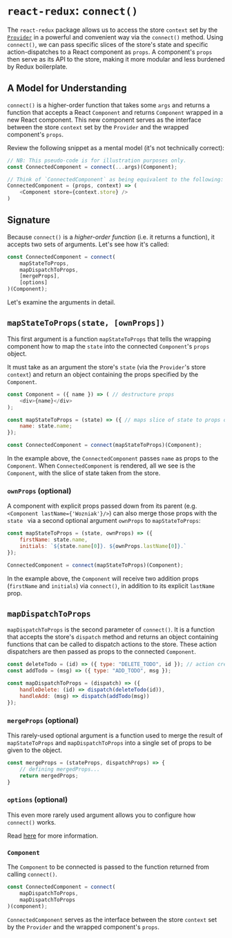 # `react-redux`: `connect()`

The `react-redux` package allows us to access the store `context` set by the
[`Provider`][provider] in a powerful and convenient way via the `connect()`
method.  Using `connect()`, we can pass specific slices of the store's state
and specific action-dispatches to a React component as `props`. A component's
`props`  then serve as its API to the store, making it more modular and less
burdened by Redux boilerplate.

## A Model for Understanding

`connect()` is a higher-order function that takes some `args` and returns a function that accepts a React `Component` and returns `Component` wrapped in a new React component. This new component serves as the interface between the store `context` set by the `Provider` and the wrapped component's `props`.

Review the following snippet as a mental model (it's not technically correct):

```js
// NB: This pseudo-code is for illustration purposes only.
const ConnectedComponent = connect(...args)(Component);

// Think of `ConnectedComponent` as being equivalent to the following:
ConnectedComponent = (props, context) => (
	<Component store={context.store} />
)
```

## Signature

Because `connect()` is a *higher-order function* (i.e. it returns a function), it accepts two sets of arguments. Let's see how it's called:

```js
const ConnectedComponent = connect(
	mapStateToProps,
	mapDispatchToProps,
	[mergeProps],
	[options]
)(Component);
```

Let's examine the arguments in detail.

## `mapStateToProps(state, [ownProps])`

This first argument is a function `mapStateToProps` that tells the wrapping
component how to map the `state` into the connected `Component`'s `props`
object.

It must take as an argument the store's `state` (via the `Provider`'s store
`context`) and return an object containing the props specified by the
`Component`.

```js
const Component = ({ name }) => ( // destructure props
	<div>{name}</div>
);

const mapStateToProps = (state) => ({ // maps slice of state to props object
	name: state.name;
});

const ConnectedComponent = connect(mapStateToProps)(Component);
```
In the example above, the `ConnectedComponent` passes `name` as props to the
`Component`. When `ConnectedComponent` is rendered, all we see is the
`Component`, with the slice of state taken from the store.

### `ownProps` (optional)

A component with explicit props passed down from its parent (e.g. `<Component lastName={'Wozniak'}/>`) can also merge those props with the `state ` via a second optional argument `ownProps` to `mapStateToProps`:

```js
const mapStateToProps = (state, ownProps) => ({
	firstName: state.name,
	initials: `${state.name[0]}. ${ownProps.lastName[0]}.`
});

ConnectedComponent = connect(mapStateToProps)(Component);
```

In the example above, the `Component` will receive two addition props (`firstName` and `initials`) via `connect()`, in addition to its explicit `lastName` prop.

## `mapDispatchToProps`

`mapDispatchToProps` is the second parameter of `connect()`. It is a function
that accepts the store's `dispatch` method and returns an object containing
functions that can be called to dispatch actions to the store. These action
dispatchers are then passed as props to the connected `Component`.

```js
const deleteTodo = (id) => ({ type: "DELETE_TODO", id }); // action creators
const addTodo = (msg) => ({ type: "ADD_TODO", msg });

const mapDispatchToProps = (dispatch) => ({
	handleDelete: (id) => dispatch(deleteTodo(id)),
	handleAdd: (msg) => dispatch(addTodo(msg))
});
```

### `mergeProps` (optional)

This rarely-used optional argument is a function used to merge the result of `mapStateToProps` and `mapDispatchToProps` into a single set of props to be given to the object.

```js
const mergeProps = (stateProps, dispatchProps) => {
	// defining mergedProps...
	return mergedProps;
}
```

### `options` (optional)

This even more rarely used argument allows you to configure how `connect()` works.

Read [here][docs] for more information.

### `Component`

The `Component` to be connected is passed to the function returned from calling
`connect()`.

```js
const ConnectedComponent = connect(
	mapDispatchToProps,
	mapDispatchToProps
)(component);
```

`ConnectedComponent` serves as the interface between the store `context` set by the `Provider` and the wrapped component's `props`.

[docs]: https://github.com/reactjs/react-redux/blob/master/docs/api.md#arguments
[provider]: provider.md
